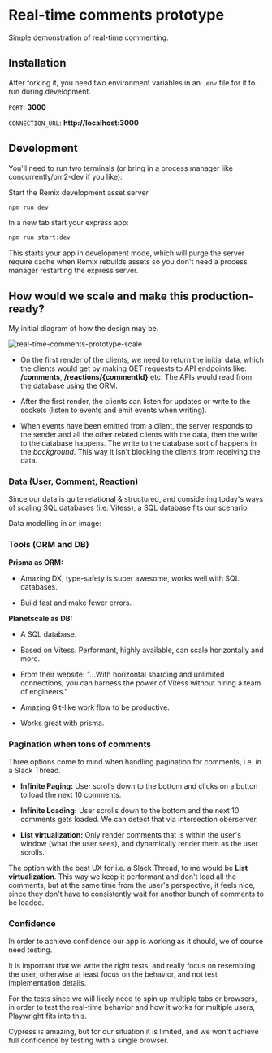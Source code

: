 # Real-time comments prototype

Simple demonstration of real-time commenting.

## Installation

After forking it, you need two environment variables in an `.env` file for it to run during development.

`PORT`: **3000**

`CONNECTION_URL`: **http://localhost:3000**

## Development

You'll need to run two terminals (or bring in a process manager like concurrently/pm2-dev if you like):

Start the Remix development asset server

```sh
npm run dev
```

In a new tab start your express app:

```sh
npm run start:dev
```

This starts your app in development mode, which will purge the server require cache when Remix rebuilds assets so you don't need a process manager restarting the express server.

## How would we scale and make this production-ready?

My initial diagram of how the design may be.

![real-time-comments-prototype-scale](https://user-images.githubusercontent.com/49603590/149663865-a7e10187-0309-45f3-b465-d95cc2f09b2d.png)

- On the first render of the clients, we need to return the initial data, which the clients would get by making GET requests to API endpoints like: **/comments**, **/reactions/{commentId}** etc. The APIs would read from the database using the ORM. 

- After the first render, the clients can listen for updates or write to the sockets (listen to events and emit events when writing).

- When events have been emitted from a client, the server responds to the sender and all the other related clients with the data, then the write to the database happens. The write to the database sort of happens in the _background_. This way it isn't blocking the clients from receiving the data.

### Data (User, Comment, Reaction)

Since our data is quite relational & structured, and considering today's ways of scaling SQL databases (i.e. Vitess), a SQL database fits our scenario.

Data modelling in an image:

### Tools (ORM and DB)

**Prisma as ORM:**

- Amazing DX, type-safety is super awesome, works well with SQL databases.

- Build fast and make fewer errors.

**Planetscale as DB:**

- A SQL database.

- Based on Vitess. Performant, highly available, can scale horizontally and more.

- From their website: "...With horizontal sharding and unlimited connections, you can harness the power of Vitess without hiring a team of engineers."

- Amazing Git-like work flow to be productive.

- Works great with prisma.

### Pagination when tons of comments

Three options come to mind when handling pagination for comments, i.e. in a Slack Thread.

- **Infinite Paging:** User scrolls down to the bottom and clicks on a button to load the next 10 comments.

- **Infinite Loading:** User scrolls down to the bottom and the next 10 comments gets loaded. We can detect that via intersection oberserver.

- **List virtualization:** Only render comments that is within the user's window (what the user sees), and dynamically render them as the user scrolls.

The option with the best UX for i.e. a Slack Thread, to me would be **List virtualization**. This way we keep it performant and don't load all the comments, but at the same time from the user's perspective, it feels nice, since they don't have to consistently wait for another bunch of comments to be loaded.

### Confidence

In order to achieve confidence our app is working as it should, we of course need testing.

It is important that we write the right tests, and really focus on resembling the user, otherwise at least focus on the behavior, and not test implementation details.

For the tests since we will likely need to spin up multiple tabs or browsers, in order to test the real-time behavior and how it works for multiple users, Playwright fits into this.

Cypress is amazing, but for our situation it is limited, and we won't achieve full confidence by testing with a single browser.
